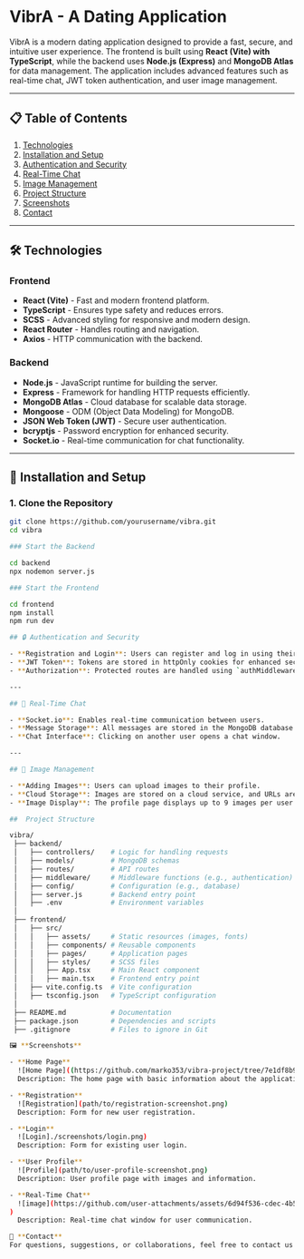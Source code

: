 # VibrA - A Dating Application

VibrA is a modern dating application designed to provide a fast, secure, and intuitive user experience. The frontend is built using **React (Vite) with TypeScript**, while the backend uses **Node.js (Express)** and **MongoDB Atlas** for data management. The application includes advanced features such as real-time chat, JWT token authentication, and user image management.

---

## 📋 Table of Contents
1. [Technologies](#-technologies)
2. [Installation and Setup](#-installation-and-setup)
3. [Authentication and Security](#-authentication-and-security)
4. [Real-Time Chat](#-real-time-chat)
5. [Image Management](#-image-management)
6. [Project Structure](#-project-structure)
7. [Screenshots](#-screenshots)
8. [Contact](#-contact)

---

## 🛠️ Technologies

### Frontend
- **React (Vite)** - Fast and modern frontend platform.
- **TypeScript** - Ensures type safety and reduces errors.
- **SCSS** - Advanced styling for responsive and modern design.
- **React Router** - Handles routing and navigation.
- **Axios** - HTTP communication with the backend.

### Backend
- **Node.js** - JavaScript runtime for building the server.
- **Express** - Framework for handling HTTP requests efficiently.
- **MongoDB Atlas** - Cloud database for scalable data storage.
- **Mongoose** - ODM (Object Data Modeling) for MongoDB.
- **JSON Web Token (JWT)** - Secure user authentication.
- **bcryptjs** - Password encryption for enhanced security.
- **Socket.io** - Real-time communication for chat functionality.

---

## 🚀 Installation and Setup

### 1. Clone the Repository
```bash
git clone https://github.com/yourusername/vibra.git
cd vibra

### Start the Backend

cd backend
npx nodemon server.js

### Start the Frontend

cd frontend
npm install
npm run dev

## 🔒 Authentication and Security

- **Registration and Login**: Users can register and log in using their email and password.
- **JWT Token**: Tokens are stored in httpOnly cookies for enhanced security.
- **Authorization**: Protected routes are handled using `authMiddleware`.

---

## 💬 Real-Time Chat

- **Socket.io**: Enables real-time communication between users.
- **Message Storage**: All messages are stored in the MongoDB database.
- **Chat Interface**: Clicking on another user opens a chat window.

---

## 📸 Image Management

- **Adding Images**: Users can upload images to their profile.
- **Cloud Storage**: Images are stored on a cloud service, and URLs are saved in the database.
- **Image Display**: The profile page displays up to 9 images per user.

##  Project Structure

vibra/
 ├── backend/
 │   ├── controllers/    # Logic for handling requests
 │   ├── models/         # MongoDB schemas
 │   ├── routes/         # API routes
 │   ├── middleware/     # Middleware functions (e.g., authentication)
 │   ├── config/         # Configuration (e.g., database)
 │   ├── server.js       # Backend entry point
 │   ├── .env            # Environment variables
 │
 ├── frontend/
 │   ├── src/
 │   │   ├── assets/     # Static resources (images, fonts)
 │   │   ├── components/ # Reusable components
 │   │   ├── pages/      # Application pages
 │   │   ├── styles/     # SCSS files
 │   │   ├── App.tsx     # Main React component
 │   │   ├── main.tsx    # Frontend entry point
 │   ├── vite.config.ts  # Vite configuration
 │   ├── tsconfig.json   # TypeScript configuration
 │
 ├── README.md           # Documentation
 ├── package.json        # Dependencies and scripts
 ├── .gitignore          # Files to ignore in Git

🖼️ **Screenshots**

- **Home Page**  
  ![Home Page]((https://github.com/marko353/vibra-project/tree/7e1df8b92b2e02b715a92d7109a8bfad193551d0/screenshots))  
  Description: The home page with basic information about the application.

- **Registration**  
  ![Registration](path/to/registration-screenshot.png)  
  Description: Form for new user registration.

- **Login**  
  ![Login]./screenshots/login.png)  
  Description: Form for existing user login.

- **User Profile**  
  ![Profile](path/to/user-profile-screenshot.png)  
  Description: User profile page with images and information.

- **Real-Time Chat**  
  ![image](https://github.com/user-attachments/assets/6d94f536-cdec-4b57-b4d3-91988953f76c)
)  
  Description: Real-time chat window for user communication.

📩 **Contact**  
For questions, suggestions, or collaborations, feel free to contact us at [markostojanovic353@gmail.com].



